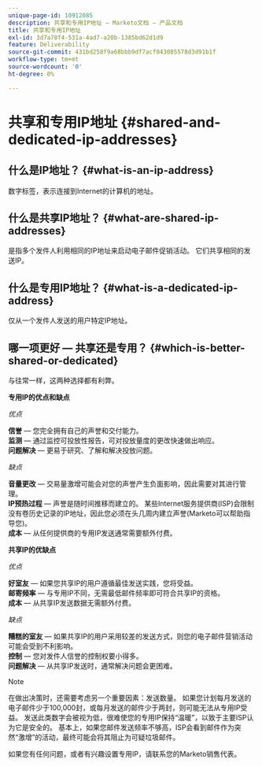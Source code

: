 ```yaml
---
unique-page-id: 10912085
description: 共享和专用IP地址 — Marketo文档 — 产品文档
title: 共享和专用IP地址
exl-id: 3d7a78f4-531a-4ad7-a20b-1385bd62d1d9
feature: Deliverability
source-git-commit: 431bd258f9a68bbb9df7acf043085578d3d91b1f
workflow-type: tm+mt
source-wordcount: '0'
ht-degree: 0%

---
```


# 共享和专用IP地址 {#shared-and-dedicated-ip-addresses}

## 什么是IP地址？ {#what-is-an-ip-address}

数字标签，表示连接到Internet的计算机的地址。

## 什么是共享IP地址？ {#what-are-shared-ip-addresses}

是指多个发件人利用相同的IP地址来启动电子邮件促销活动。 它们共享相同的发送IP。

## 什么是专用IP地址？ {#what-is-a-dedicated-ip-address}

仅从一个发件人发送的用户特定IP地址。

## 哪一项更好 — 共享还是专用？ {#which-is-better-shared-or-dedicated}

与往常一样，这两种选择都有利弊。

**专用IP的优点和缺点**

_优点_

**信誉**  — 您完全拥有自己的声誉和交付能力。\
**监测**  — 通过监控可投放性报告，可对投放量度的更改快速做出响应。\
**问题解决**  — 更易于研究、了解和解决投放问题。

_缺点_

**音量更改**  — 交易量激增可能会对您的声誉产生负面影响，因此需要对其进行管理。\
**IP预热过程**  — 声誉是随时间推移而建立的。 某些Internet服务提供商(ISP)会限制没有卷历史记录的IP地址，因此您必须在头几周内建立声誉(Marketo可以帮助指导您)。\
**成本**  — 从任何提供商的专用IP发送通常需要额外付费。

**共享IP的优缺点**

_优点_

**好室友**  — 如果您共享IP的用户遵循最佳发送实践，您将受益。\
**邮寄频率**  — 与专用IP不同，无需最低邮件频率即可符合共享IP的资格。\
**成本**  — 从共享IP发送数据无需额外付费。

_缺点_

**糟糕的室友**  — 如果共享IP的用户采用较差的发送方式，则您的电子邮件营销活动可能会受到不利影响。\
**控制**  — 您对发件人信誉的控制权要小得多。\
**问题解决**  — 从共享IP发送时，通常解决问题会更困难。

>[!NOTE]
>
>在做出决策时，还需要考虑另一个重要因素：发送数量。 如果您计划每月发送的电子邮件少于100,000封，或每月发送的邮件少于两封，则可能无法从专用IP受益。 发送此类数字会被视为低，很难使您的专用IP保持“温暖”，以致于主要ISP认为它是安全的。 基本上，如果您邮件发送频率不够高，ISP会看到邮件作为突然“激增”的活动，最终可能会将其阻止为可疑垃圾邮件。

如果您有任何问题，或者有兴趣设置专用IP，请联系您的Marketo销售代表。
